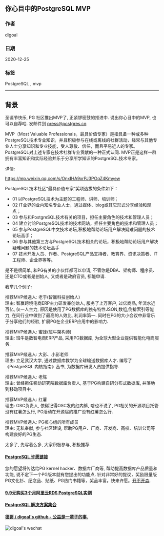 ## 你心目中的PostgreSQL MVP  
  
### 作者  
digoal  
  
### 日期  
2020-12-25  
  
### 标签  
PostgreSQL , mvp   
  
----  
  
## 背景  
圣诞节快乐, PG 社区推出MVP了, 正紧锣密鼓的推进中. 说出你心目中的MVP, 也可以自荐哈. 发邮件到 press@postgres.cn    
  
MVP（Most Valuable Professionals，最具价值专家）是指具备一种或多种PostgreSQL技术专业知识，并且积极参与在线或离线的社群活动，经常与其他专业人士分享知识和专业技能，受人尊敬、信任，而且平易近人的专家。  
PostgreSQL对上述专家在技术社群专业贡献的一种正式认同. MVP正是这样一群拥有丰富知识和实际经验并乐于分享所学知识的PostgreSQL技术专家。  
  
详情:  
  
https://mp.weixin.qq.com/s/OnxIHA9xrPJ3POqZ4Kmyew  
  
PostgreSQL技术社区“最具价值专家”奖项选拔的条件如下：  
- 01 以PostgreSQL技术为主题的工程师、讲师、培训师；  
- 02 IT业界的业内知名专业人士，通过媒体、blog或其它形式分享经验和观点；  
- 03 参与和PostgreSQL技术有关的项目，担任主要角色的技术和管理人员；  
- 04 建立讨论PostgreSQL技术的技术网站，担任主要角色的技术和管理人员；  
- 05 参与PostgreSQL中文技术论坛,积极地帮助论坛用户解决疑难问题的技术论坛高手；  
- 06 参与其他第三方与PostgreSQL技术相关的论坛，积极地帮助论坛用户解决疑难问题的技术论坛高手  
- 07 技术开发人员、作者、PostgreSQL产品支持者、教育界、资讯决策者、IT 工程师、企业界等等。  
  
是不是很简单, 和PG有关的小伙伴都可以申请, 不管你是DBA、架构师、程序员、还是CTO或者是创始人, 又或者是政府官员, 都能申请.   
  
我举几个例子:  
  
推荐MVP候选人: 老于(智赢科技创始人)  
理由: 智赢跨境电商ERP主力研发兼创始人, 服务了上万客户, 过亿商品, 年流水近百亿, 仅一人主力, 原因是使用了PG数据库的独有特性JSON,数组,倒排索引等能力, 在同行业中做到了最高的人效比, 利润率第一. 同时在PG的大小会议中非常乐于分享他们的经验, 扩展PG在企业ERP应用中的影响力.   
  
推荐MVP候选人: 蜜蜂(班牛架构师)  
理由: 班牛是数智电商ERP产品, 采用PG数据库, 为全球大型企业提供智能化电商服务.   
  
推荐MVP候选人: 大彭、小彭老师  
理由: 立足武汉大学, 通过数据库教学为全球输送数据库人才. 编写了《PostgreSQL 内核指南》丛书, 为数据库研发人员提供指导.   
  
推荐MVP候选人: 老陈  
理由: 曾经担任移动研究院数据库负责人, 基于PG构建自研分布式数据库, 并落地到移动项目中.   
  
推荐MVP候选人: 红薯  
理由: OSC负责人, 依稀记得OSC发的红内裤, 啥也不说了, PG相关的开源项目托管没有红薯怎么行, PG活动在开源届的推广没有红薯怎么行.  
  
推荐MVP候选人: PG核心组的所有成员  
理由: 无私奉献, 参与社区建设, 帮助PG用户、厂商、开发商、高校、培训公司等构建良好的PG生态.    
  
太多了, 先写着么多, 大家积极参与, 积极推荐.     
   
  
#### [PostgreSQL 许愿链接](https://github.com/digoal/blog/issues/76 "269ac3d1c492e938c0191101c7238216")
您的愿望将传达给PG kernel hacker、数据库厂商等, 帮助提高数据库产品质量和功能, 说不定下一个PG版本就有您提出的功能点. 针对非常好的提议，奖励限量版PG文化衫、纪念品、贴纸、PG热门书籍等，奖品丰富，快来许愿。[开不开森](https://github.com/digoal/blog/issues/76 "269ac3d1c492e938c0191101c7238216").  
  
  
#### [9.9元购买3个月阿里云RDS PostgreSQL实例](https://www.aliyun.com/database/postgresqlactivity "57258f76c37864c6e6d23383d05714ea")
  
  
#### [PostgreSQL 解决方案集合](https://yq.aliyun.com/topic/118 "40cff096e9ed7122c512b35d8561d9c8")
  
  
#### [德哥 / digoal's github - 公益是一辈子的事.](https://github.com/digoal/blog/blob/master/README.md "22709685feb7cab07d30f30387f0a9ae")
  
  
![digoal's wechat](../pic/digoal_weixin.jpg "f7ad92eeba24523fd47a6e1a0e691b59")
  
